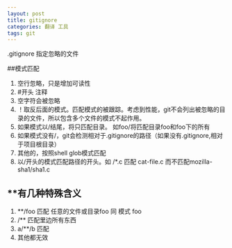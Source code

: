 ```yaml
---
layout: post
title: gitignore
categories: 翻译 工具
tags: git 
---
```


.gitignore 指定忽略的文件

##模式匹配

1. 空行忽略，只是增加可读性
2. \#开头 注释
3. 空字符会被忽略
4. ！取反后面的模式。匹配模式的被跟踪。考虑到性能，git不会列出被忽略的目录的文件，所以包含多个文件的模式不起作用。
5. 如果模式以/结尾，将只匹配目录。 如foo/将匹配目录foo和foo下的所有
6. 如果模式没有/，git会检测相对于.gitignore的路径（如果没有.gitignore,相对于项目根目录）
7. 其他的，按照shell glob模式匹配
8. 以/开头的模式匹配路径的开头。如 /*.c 匹配 cat-file.c 而不匹配mozilla-sha1/sha1.c

## **有几种特殊含义
1. **/foo 匹配 任意的文件或目录foo 同 模式 foo
2. /** 匹配里边所有东西
3. a/**/b  匹配 
4. 其他都无效

